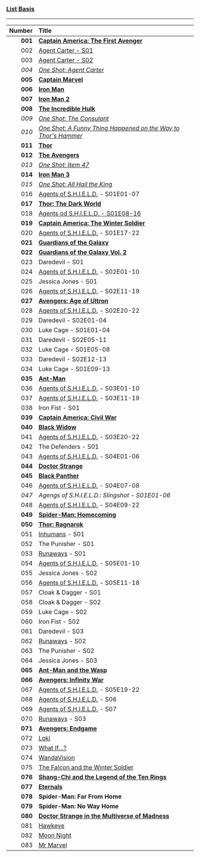 ### [List Basis](https://www.digitalspy.com/movies/a825774/marvel-cinematic-universe-in-chronological-order/)

---
 
|  Number | Title                                                                                                                                                                     |
| ------: | :------------------------------------------------------------------------------------------------------------------------------------------------------------------------ |
| **001** | **[Captain America: The First Avenger](https://www.disneyplus.com/de-de/movies/marvel-studios-captain-america-the-first-avenger/6xvB6xZ4r95O)**                           |
|     002 | [Agent Carter - S01](https://www.disneyplus.com/de-de/series/agent-carter/3rh3uclvsNsT)                                                                                   |
|     003 | [Agent Carter - S02](https://www.disneyplus.com/de-de/series/agent-carter/3rh3uclvsNsT)                                                                                   |
|   *004* | *[One Shot: Agent Carter](https://www.disneyplus.com/de-de/movies/marvel-one-shot-agent-carter/145iOeTd8HRl)*                                                              |
| **005** | **[Captain Marvel](https://www.disneyplus.com/de-de/movies/marvel-studios-captain-marvel/38xJGlLAQy9a)**                                                                  |
| **006** | **[Iron Man](https://www.disneyplus.com/de-de/movies/marvel-studios-iron-man/6aM2a8mZATiu)**                                                                              |
| **007** | **[Iron Man 2](https://www.disneyplus.com/de-de/movies/marvel-studios-iron-man-2/lXjCr9QmGGQJ)**                                                                          |
| **008** | **[The Incredible Hulk](https://www.netflix.com/watch/70087537)**                                                                                                         |
|   *009* | *[One Shot: The Consulant](https://www.disneyplus.com/de-de/movies/marvel-one-shot-the-consultant/1WaSRiVFzc4h)*                                                          |
|   *010* | *[One Shot: A Funny Thing Happened on the Way to Thor's Hammer](https://www.disneyplus.com/de-de/movies/etwas-lustiges-geschah-auf-dem-weg-zu-thors-hammer/7ifvmOpKYujC)* |
| **011** | **[Thor](https://www.disneyplus.com/de-de/movies/marvel-studios-thor/1p4vdKzTuhzr)**                                                                                      |
| **012** | **[The Avengers](https://www.disneyplus.com/de-de/movies/marvel-studios-the-avengers/2h6PcHFDbsPy)**                                                                      |
|   *013* | *[One Shot: Item 47](https://www.disneyplus.com/de-de/movies/marvel-one-shot-item-47/252wvHakYgOR)*                                                                       |
| **014** | **[Iron Man 3](https://www.disneyplus.com/de-de/movies/marvel-studios-iron-man-3/3s4Ihq7P2c6e)**                                                                          |
|   *015* | *[One Shot: All Hail the King](https://www.disneyplus.com/de-de/movies/marvel-one-shot-der-mandarin/6rOlKvPhvlh4)*                                                        |
|     016 | [Agents of S.H.I.E.L.D.](https://www.disneyplus.com/de-de/series/agents-of-shield/2UT4VQrwpVgi) - S01E01-07                                                               |
| **017** | **[Thor: The Dark World](https://www.disneyplus.com/de-de/movies/marvel-studios-thor-the-dark-kingdom/ZHk7aM5xTbW7)**                                                     |
|     018 | [Agents od S.H.I.E.L.D. - S01E08-16](https://www.disneyplus.com/de-de/series/agents-of-shield/2UT4VQrwpVgi)                                                               |
| **019** | **[Captain America: The Winter Soldier](https://www.disneyplus.com/de-de/movies/marvel-studios-the-return-of-the-first-avenger/TVme5whcowSy)**                            |
|     020 | [Agents of S.H.I.E.L.D.](https://www.disneyplus.com/de-de/series/agents-of-shield/2UT4VQrwpVgi) - S01E17-22                                                               |
| **021** | **[Guardians of the Galaxy](https://www.disneyplus.com/de-de/movies/geheimakte-guardians-kurzfilme/1S4WM9h3KRR6)**                                                        |
| **022** | **[Guardians of the Galaxy Vol. 2](https://www.disneyplus.com/de-de/movies/marvel-studios-guardians-of-the-galaxy-vol-2/ZdRX4mMbp1gM)**                                   |
|     023 | Daredevil - S01                                                                                                                                                           |
|     024 | [Agents of S.H.I.E.L.D.](https://www.disneyplus.com/de-de/series/agents-of-shield/2UT4VQrwpVgi) - S02E01-10                                                               |
|     025 | Jessica Jones - S01                                                                                                                                                       |
|     026 | [Agents of S.H.I.E.L.D.](https://www.disneyplus.com/de-de/series/agents-of-shield/2UT4VQrwpVgi) - S02E11-19                                                               |
| **027** | **[Avengers: Age of Ultron](https://www.disneyplus.com/de-de/movies/marvel-studios-avengers-age-of-ultron/76IUxY0rNHzt)**                                                 |
|     028 | [Agents of S.H.I.E.L.D.](https://www.disneyplus.com/de-de/series/agents-of-shield/2UT4VQrwpVgi) - S02E20-22                                                               |
|     029 | Daredevil - S02E01-04                                                                                                                                                     |
|     030 | Luke Cage - S01E01-04                                                                                                                                                     |
|     031 | Daredevil - S02E05-11                                                                                                                                                     |
|     032 | Luke Cage - S01E05-08                                                                                                                                                     |
|     033 | Daredevil - S02E12-13                                                                                                                                                     |
|     034 | Luke Cage - S01E09-13                                                                                                                                                     |
| **035** | **[Ant-Man](https://www.disneyplus.com/de-de/movies/marvel-studios-ant-man/5c92KVf1zgUX)**                                                                                |
|     036 | [Agents of S.H.I.E.L.D.](https://www.disneyplus.com/de-de/series/agents-of-shield/2UT4VQrwpVgi) - S03E01-10                                                               |
|     037 | [Agents of S.H.I.E.L.D.](https://www.disneyplus.com/de-de/series/agents-of-shield/2UT4VQrwpVgi) - S03E11-19                                                               |
|     038 | Iron Fist - S01                                                                                                                                                           |
| **039** | **[Captain America: Civil War](https://www.disneyplus.com/de-de/movies/marvel-studios-the-first-avenger-civil-war/4ovfyKnnIBCg)**                                         |
| **040** | **[Black Widow](https://www.disneyplus.com/de-de/movies/black-widow/3VfTap90rwZC)**                                                                                       |
|     041 | [Agents of S.H.I.E.L.D.](https://www.disneyplus.com/de-de/series/agents-of-shield/2UT4VQrwpVgi) - S03E20-22                                                               |
|     042 | The Defenders - S01                                                                                                                                                       |
|     043 | [Agents of S.H.I.E.L.D.](https://www.disneyplus.com/de-de/series/agents-of-shield/2UT4VQrwpVgi) - S04E01-06                                                               |
| **044** | **[Doctor Strange](https://www.disneyplus.com/de-de/movies/marvel-studios-doctor-strange/4GgMJ1aHKHA2)**                                                                  |
| **045** | **[Black Panther](https://www.disneyplus.com/de-de/movies/marvel-studios-black-panther/1GuXuYPj99Ke)**                                                                    |
|     046 | [Agents of S.H.I.E.L.D.](https://www.disneyplus.com/de-de/series/agents-of-shield/2UT4VQrwpVgi) - S04E07-08                                                               |
|   *047* | *Agengs of S.H.I.E.L.D.: Slingshot - S01E01-06*                                                                                                                           |
|     048 | [Agents of S.H.I.E.L.D.](https://www.disneyplus.com/de-de/series/agents-of-shield/2UT4VQrwpVgi) - S04E09-22                                                               |
| **049** | **[Spider-Man: Homecoming](https://www.netflix.com/watch/80166369)**                                                                                                      |
| **050** | **[Thor: Ragnarok](https://www.disneyplus.com/de-de/movies/marvel-studios-thor-tag-der-entscheidung/3XqAT8UV8ojS)**                                                       |
|     051 | [Inhumans](https://www.disneyplus.com/de-de/series/inhumans/6VZXWp9jaYsT) - S01                                                                                           |
|     052 | The Punisher - S01                                                                                                                                                        |
|     053 | [Runaways](https://www.disneyplus.com/de-de/series/runaways/FrnyN9YoJj46) - S01                                                                                           |
|     054 | [Agents of S.H.I.E.L.D.](https://www.disneyplus.com/de-de/series/agents-of-shield/2UT4VQrwpVgi) - S05E01-10                                                               |
|     055 | Jessica Jones - S02                                                                                                                                                       |
|     056 | [Agents of S.H.I.E.L.D.](https://www.disneyplus.com/de-de/series/agents-of-shield/2UT4VQrwpVgi) - S05E11-18                                                               |
|     057 | Cloak & Dagger - S01                                                                                                                                                      |
|     058 | Cloak & Dagger - S02                                                                                                                                                      |
|     059 | Luke Cage - S02                                                                                                                                                           |
|     060 | Iron Fist - S02                                                                                                                                                           |
|     061 | Daredevil - S03                                                                                                                                                           |
|     062 | [Runaways](https://www.disneyplus.com/de-de/series/runaways/FrnyN9YoJj46) - S02                                                                                           |
|     063 | The Punisher - S02                                                                                                                                                        |
|     064 | Jessica Jones - S03                                                                                                                                                       |
| **065** | **[Ant-Man and the Wasp](https://www.disneyplus.com/de-de/movies/marvel-studios-ant-man-and-the-wasp/5D7wkVHmlCKU)**                                                      |
| **066** | **[Avengers: Infinity War](https://www.disneyplus.com/de-de/movies/marvel-studios-avengers-infinity-war/1WEuZ7H6y39v)**                                                   |
|     067 | [Agents of S.H.I.E.L.D.](https://www.disneyplus.com/de-de/series/agents-of-shield/2UT4VQrwpVgi) - S05E19-22                                                               |
|     068 | [Agents of S.H.I.E.L.D.](https://www.disneyplus.com/de-de/series/agents-of-shield/2UT4VQrwpVgi) - S06                                                                     |
|     069 | [Agents of S.H.I.E.L.D.](https://www.disneyplus.com/de-de/series/agents-of-shield/2UT4VQrwpVgi) - S07                                                                     |
|     070 | [Runaways](https://www.disneyplus.com/de-de/series/runaways/FrnyN9YoJj46) - S03                                                                                           |
| **071** | **[Avengers: Endgame](https://www.disneyplus.com/de-de/movies/avengers-endgame/aRbVJUb2h2Rf)**                                                                            |
|     072 | [Loki](https://www.disneyplus.com/de-de/series/loki/6pARMvILBGzF)                                                                                                         |
|     073 | [What If...?](https://www.disneyplus.com/de-de/series/what-if/7672ZVj1ZxU9)                                                                                               |
|     074 | [WandaVision](https://www.disneyplus.com/de-de/series/wandavision/4SrN28ZjDLwH)                                                                                           |
|     075 | [The Falcon and the Winter Soldier](https://www.disneyplus.com/de-de/series/the-falcon-and-the-winter-soldier/4gglDBMx8icA)                                               |
| **076** | **[Shang-Chi and the Legend of the Ten Rings](https://www.disneyplus.com/de-de/movies/shang-chi-and-the-legend-of-the-ten-rings/5GyV9sf9Y041)**                           |
| **077** | **[Eternals](https://www.disneyplus.com/de-de/movies/eternals/5cmhJAtkt6Jk)**                                                                                             |
| **078** | **Spider-Man: Far From Home**                                                                                                                                             |
| **079** | **Spider-Man: No Way Home**                                                                                                                                               |
| **080** | **[Doctor Strange in the Multiverse of Madness](https://www.disneyplus.com/de-de/movies/doctor-strange-in-the-multiverse-of-madness/27EiqSW4jIyH)**                       |
|     081 | [Hawkeye](https://www.disneyplus.com/de-de/series/hawkeye/11Zy8m9Dkj5l)                                                                                                   |
|     082 | [Moon Night](https://www.disneyplus.com/de-de/series/moon-knight/4S3oOF1knocS)                                                                                           |
|     083 | [Mr Marvel](https://www.disneyplus.com/de-de/series/ms-marvel/45BsikoMcOOo)                                                                                               |
